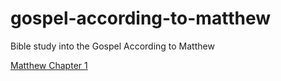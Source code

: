 # gospel-according-to-matthew
Bible study into the Gospel According to Matthew


[Matthew Chapter 1](/Chapter%201/Chapter%201.md)